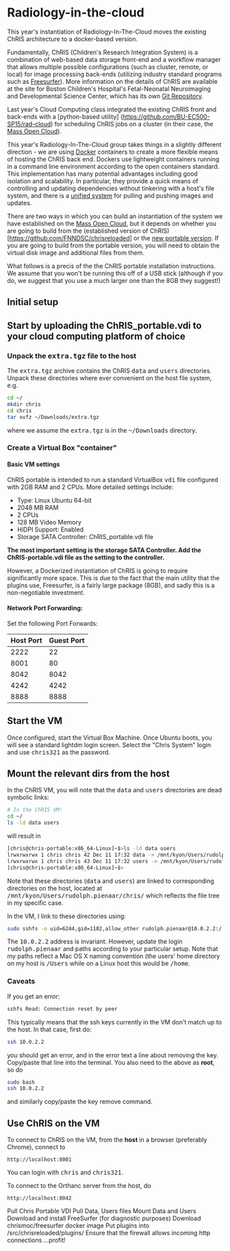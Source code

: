 # Radiology-in-the-cloud
This year's instantiation of Radiology-In-The-Cloud moves the existing ChRIS architecture to a docker-based version.

Fundamentally, ChRIS (Children's Research Integration System) is a combination of web-based data storage front-end and a workflow manager that allows multiple possible configurations (such as cluster, remote, or local) for image processing back-ends (utilizing industry standard programs such as [Freesurfer](http://freesurfer.net/)).  More information on the details of ChRIS are available at the site for Boston Children's Hospital's Fetal-Neonatal Neuroimaging and Developmental Science Center, which has its own [Git Repository](https://github.com/FNNDSC/). 

Last year's Cloud Computing class integrated the existing ChRIS front and back-ends with a [python-based utility] (https://github.com/BU-EC500-SP15/rad-cloud) for scheduling ChRIS jobs on a cluster (in their case, the [Mass Open Cloud](https://github.com/CCI-MOC/moc-public)).

This year's Radiology-In-The-Cloud group takes things in a slightly different direction - we are using [Docker](www.docker.com) containers to create a more flexible means of hosting the ChRIS back end. Dockers use lightweight containers running in a command line environment according to the open containers standard. This implementation has many potential advantages including good isolation and scalability. In particular, they provide a quick means of controlling and updating dependencies without tinkering with a host's file system, and there is a [unified system](www.dockerhub.com) for pulling and pushing images and updates.

There are two ways in which you can build an instantiation of the system we have established on the [Mass Open Cloud](https://github.com/CCI-MOC/moc-public), but it depends on whether you are going to build from the (established version of ChRIS)[https://github.com/FNNDSC/chrisreloaded] or the [new portable version](https://github.com/FNNDSC/ChRIS-portable). If you are going to build from the portable version, you will need to obtain the virtual disk image and additional files from them.

What follows is a precis of the the ChRIS portable installation instructions.  We assume that you won't be running this off of a USB stick (although if you do, we suggest that you use a much larger one than the 8GB they suggest!)

## Initial setup

## Start by uploading the ChRIS_portable.vdi to your cloud computing platform of choice

### Unpack the <tt>extra.tgz</tt> file to the host

The <tt>extra.tgz</tt> archive contains the ChRIS <tt>data</tt> and <tt>users</tt> directories. Unpack these directories where ever convenient on the host file system, e.g.

```bash
cd ~/
mkdir chris
cd chris
tar xvfz ~/Downloads/extra.tgz
```

where we assume the <tt>extra.tgz</tt> is in the <tt>~/Downloads</tt> directory.

### Create a Virtual Box "container"

#### Basic VM settings

ChRIS portable is intended to run a standard VirtualBox <tt>vdi</tt> file configured with 2GB RAM and 2 CPUs.
More detailed settings include: 

* Type: Linux Ubuntu 64-bit
* 2048 MB RAM
* 2 CPUs
* 128 MB Video Memory
* HiDPI Support: Enabled
* Storage SATA Controller: ChRIS_portable.vdi file

**The most important setting is the storage SATA Controller. Add the ChRIS-portable.vdi file as the setting to the controller.**

However, a Dockerized instantiation of ChRIS is going to require significantly more space. This is due to the fact that the main utility that the plugins use, Freesurfer, is a fairly large package (8GB), and sadly this is a non-negotiable investment.

#### Network Port Forwarding:

Set the following Port Forwards:

| Host Port | Guest Port |
|-----------|------------|
|   2222    |    22      |
|   8001    |    80      |
|   8042    |   8042     |
|   4242    |   4242     |
|   8888    |   8888     |

## Start the VM

Once configured, start the Virtual Box Machine. Once Ubuntu boots, you will see a standard lightdm login screen. Select the "Chris System" login and use <tt>chris321</tt> as the password.

## Mount the relevant dirs from the host

In the ChRIS VM, you will note that the <tt>data</tt> and <tt>users</tt> directories are dead symbolic links:

```bash
# In the ChRIS VM!
cd ~/
ls -ld data users
```

will result in

```bash
[chris@chris-portable:x86_64-Linux]~$>ls -ld data users
lrwxrwxrwx 1 chris chris 42 Dec 11 17:32 data -> /mnt/kyon/Users/rudolph.pienaar/chris/data
lrwxrwxrwx 1 chris chris 43 Dec 11 17:32 users -> /mnt/kyon/Users/rudolph.pienaar/chris/users
[chris@chris-portable:x86_64-Linux]~$>
```

Note that these directories (<tt>data</tt> and <tt>users</tt>) are linked to corresponding directories on the host, located at <tt>/mnt/kyon/Users/rudolph.pienaar/chris/</tt> which reflects the file tree in my specific case.

In the VM, I link to these directories using:

```bash
sudo sshfs -o uid=6244,gid=1102,allow_other rudolph.pienaar@10.0.2.2:/ /mnt/kyon
```

The <tt>10.0.2.2</tt> address is invariant. However, update the login <tt>rudolph.pienaar</tt> and paths according to your particular setup. Note that my paths reflect a Mac OS X naming convention (the users' home directory on my host is <tt>/Users</tt> while on a Linux host this would be <tt>/home</tt>.

### Caveats

If you get an error:

```bash
sshfs Read: Connection reset by peer
```

This typically means that the ssh keys currently in the VM don't match up to the host. In that case, first do:

```bash
ssh 10.0.2.2
```

you should get an error, and in the error text a line about removing the key. Copy/paste that line into the terminal. You also need to the above as **root**, so do

```bash
sudo bash
ssh 10.0.2.2
```

and similarly copy/paste the key remove command.


## Use ChRIS on the VM

To connect to ChRIS on the VM, from the **host** in a browser (preferably Chrome), connect to

```
http://localhost:8001
```

You can login with <tt>chris</tt> and <tt>chris321</tt>.

To connect to the Orthanc server from the host, do

```
http://localhost:8042
```



Pull Chris Portable VDI
Pull Data, Users files
Mount Data and Users
Download and install FreeSurfer (for diagnostic purposes)
Download chrismoc/freesurfer docker image
Put plugins into /src/chrisreloaded/plugins/
Ensure that the firewall allows incoming http connections
...profit!
